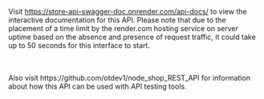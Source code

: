 Visit https://store-api-swagger-doc.onrender.com/api-docs/ to view the interactive documentation for this API. 
Please note that due to the placement of a time limit by the render.com hosting service on server uptime based on the absence and presence of request traffic, it could take up to 50 seconds for this interface to start.

</br>
</br>
Also visit https://github.com/otdev1/node_shop_REST_API for information about how this API can be used with API testing tools.
